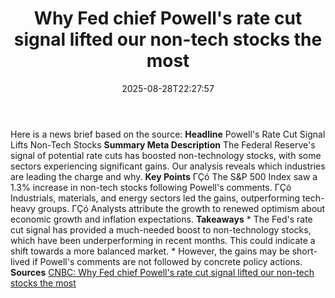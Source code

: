 ﻿---
title: "Why Fed chief Powell's rate cut signal lifted our non-tech stocks the most"
date: "2025-08-28T22:27:57"
category: "Markets"
summary: ""
slug: "why fed chief powells rate cut signal lifted our nontech sto"
source_urls:
  - "https://www.cnbc.com/2025/08/23/why-fed-chief-powells-rate-cut-signal-lifted-our-non-tech-stocks-the-most.html"
seo:
  title: "Why Fed chief Powell's rate cut signal lifted our non-tech stocks the most | Hash n Hedge"
  description: ""
  keywords: ["news", "markets", "brief"]
---
Here is a news brief based on the source:  **Headline** Powell's Rate Cut Signal Lifts Non-Tech Stocks  **Summary Meta Description** The Federal Reserve's signal of potential rate cuts has boosted non-technology stocks, with some sectors experiencing significant gains. Our analysis reveals which industries are leading the charge and why.  **Key Points**  ΓÇó The S&P 500 Index saw a 1.3% increase in non-tech stocks following Powell's comments. ΓÇó Industrials, materials, and energy sectors led the gains, outperforming tech-heavy groups. ΓÇó Analysts attribute the growth to renewed optimism about economic growth and inflation expectations.  **Takeaways**  * The Fed's rate cut signal has provided a much-needed boost to non-technology stocks, which have been underperforming in recent months. This could indicate a shift towards a more balanced market. * However, the gains may be short-lived if Powell's comments are not followed by concrete policy actions.  **Sources** [CNBC: Why Fed chief Powell's rate cut signal lifted our non-tech stocks the most](https://www.cnbc.com/2025/08/23/why-fed-chief-powells-rate-cut-signal-lifted-our-non-tech-stocks-the-most.html) 

